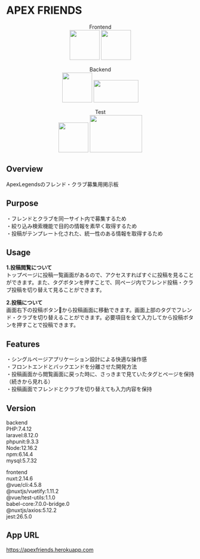 # APEX FRIENDS

<div align="center">  
  
Frontend  
<img src="https://user-images.githubusercontent.com/66376047/109164124-6a3f7500-77bd-11eb-8630-066ff1fc8492.png" width="80px" height="80px">
<img src="https://user-images.githubusercontent.com/66376047/109164201-80e5cc00-77bd-11eb-9f55-860f2da26d02.png" width="80px" height="80px">  

Backend  
<img src="https://user-images.githubusercontent.com/66376047/109164234-88a57080-77bd-11eb-8420-21d86a953676.png" width="80px" height="80px">
<img src="https://user-images.githubusercontent.com/66376047/109164258-8f33e800-77bd-11eb-8a98-a0374355b250.png" width="120px" height="60px">  

Test  
<img src="https://user-images.githubusercontent.com/66376047/110118701-1ad0f880-7dfe-11eb-8d86-cc8dd02c4ca8.png" width="80px" height="80px">
<img src="https://user-images.githubusercontent.com/66376047/110118723-23293380-7dfe-11eb-8c8e-09d116f170eb.png" width="140px" height="100px">

</div>

## Overview
ApexLegendsのフレンド・クラブ募集用掲示板

## Purpose
・フレンドとクラブを同一サイト内で募集するため  
・絞り込み検索機能で目的の情報を素早く取得するため  
・投稿がテンプレート化された、統一性のある情報を取得するため

## Usage
**1.投稿閲覧について**  
トップページに投稿一覧画面があるので、アクセスすればすぐに投稿を見ることができます。また、タグボタンを押すことで、同ページ内でフレンド投稿・クラブ投稿を切り替えて見ることができます。  
  
**2.投稿について**  
画面右下の投稿ボタン:pencil:から投稿画面に移動できます。画面上部のタグでフレンド・クラブを切り替えることができます。必要項目を全て入力してから投稿ボタンを押すことで投稿できます。  

## Features
・シングルページアプリケーション設計による快適な操作感  
・フロントエンドとバックエンドを分離させた開発方法  
・投稿画面から閲覧画面に戻った時に、さっきまで見ていたタグとページを保持（続きから見れる）  
・投稿画面でフレンドとクラブを切り替えても入力内容を保持

## Version
backend  
PHP:7.4.12  
laravel:8.12.0  
phpunit:9.3.3  
Node:12.16.2  
npm:6.14.4  
mysql:5.7.32  
  
frontend  
nuxt:2.14.6  
@vue/cli:4.5.8  
@nuxtjs/vuetify:1.11.2  
@vue/test-utils:1.1.0  
babel-core:7.0.0-bridge.0  
@nuxtjs/axios:5.12.2  
jest:26.5.0  

## App URL
https://apexfriends.herokuapp.com
